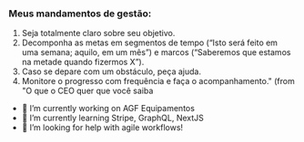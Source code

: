 ### Meus mandamentos de gestão:

1. Seja totalmente claro sobre seu objetivo. 
2. Decomponha as metas em segmentos de tempo (“Isto será feito em uma semana; aquilo, em um mês”) e marcos (“Saberemos que estamos na metade quando fizermos X”). 
3. Caso se depare com um obstáculo, peça ajuda. 
4. Monitore o progresso com frequência e faça o acompanhamento." (from "O que o CEO quer que você saiba


- 🔭 I’m currently working on AGF Equipamentos
- 🌱 I’m currently learning Stripe, GraphQL, NextJS
- 🤔 I’m looking for help with agile workflows!
